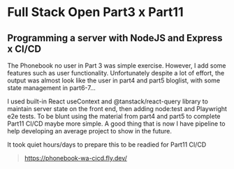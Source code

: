 # Full Stack Open Part3 x Part11 
## Programming a server with NodeJS and Express x CI/CD
The Phonebook no user in Part 3 was simple exercise. However, I add some features such as user functionality. Unfortunately despite a lot of effort, the output was almost look like the user in part4 and part5 bloglist, with some state management in part6-7...

I used built-in React useContext and @tanstack/react-query library to maintain server state on the front end, then adding node:test and Playwright e2e tests. To be blunt using the material from part4 and part5 to complete Part11 CI/CD maybe more simple. A good thing that is now I have pipeline to help developing an average project to show in the future.

It took quiet hours/days to prepare this to be readied for Part11 CI/CD

>  https://phonebook-wa-cicd.fly.dev/